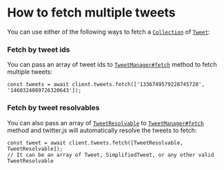 # How to fetch multiple tweets

You can use either of the following ways to fetch a [`Collection`](https://discord.js.org/#/docs/collection/stable/class/Collection) of [`Tweet`](https://twitter.js.org/classes/Tweet.html):

### Fetch by tweet ids

You can pass an array of tweet ids to [`TweetManager#fetch`](https://twitter.js.org/classes/TweetManager.html#fetch) method to fetch multiple tweets:

```js:no-line-numbers
const tweets = await client.tweets.fetch(['1336749579228745728', '1460324089726320643']);
```

### Fetch by tweet resolvables

You can also pass an array of [`TweetResolvable`](https://twitter.js.org/modules.html#TweetResolvable) to [`TweetManager#fetch`](https://twitter.js.org/classes/TweetManager.html#fetch) method and twitter.js will automatically resolve the tweets to fetch:

```js:no-line-numbers
const tweet = await client.tweets.fetch([TweetResolvable, TweetResolvable]);
// It can be an array of Tweet, SimplifiedTweet, or any other valid TweetResolvable
```
